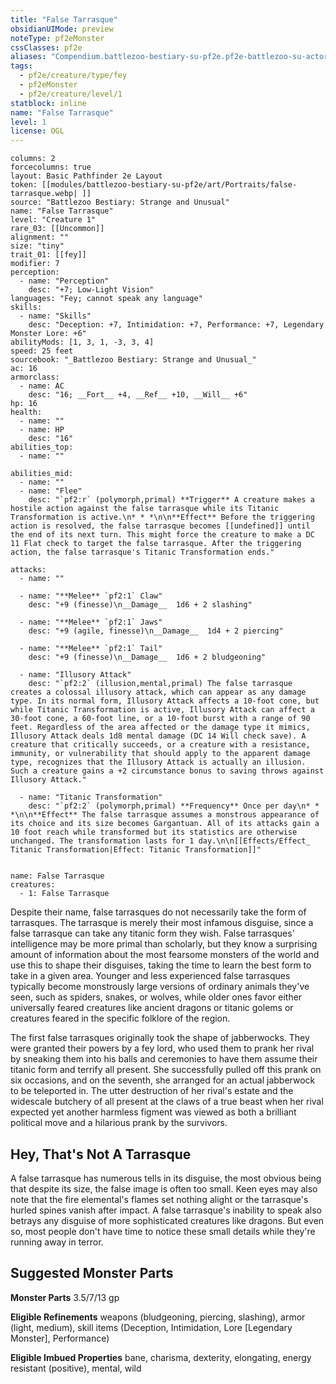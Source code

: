 ```yaml
---
title: "False Tarrasque"
obsidianUIMode: preview
noteType: pf2eMonster
cssClasses: pf2e
aliases: "Compendium.battlezoo-bestiary-su-pf2e.pf2e-battlezoo-su-actors.Actor.ipiHTCn2euSq3j8V" 
tags:
  - pf2e/creature/type/fey
  - pf2eMonster
  - pf2e/creature/level/1
statblock: inline
name: "False Tarrasque"
level: 1
license: OGL
---
```


```statblock
columns: 2
forcecolumns: true
layout: Basic Pathfinder 2e Layout
token: [[modules/battlezoo-bestiary-su-pf2e/art/Portraits/false-tarrasque.webp| ]]
source: "Battlezoo Bestiary: Strange and Unusual"
name: "False Tarrasque"
level: "Creature 1"
rare_03: [[Uncommon]]
alignment: ""
size: "tiny"
trait_01: [[fey]]
modifier: 7
perception:
  - name: "Perception"
    desc: "+7; Low-Light Vision"
languages: "Fey; cannot speak any language"
skills:
  - name: "Skills"
    desc: "Deception: +7, Intimidation: +7, Performance: +7, Legendary Monster Lore: +6"
abilityMods: [1, 3, 1, -3, 3, 4]
speed: 25 feet
sourcebook: "_Battlezoo Bestiary: Strange and Unusual_"
ac: 16
armorclass:
  - name: AC
    desc: "16; __Fort__ +4, __Ref__ +10, __Will__ +6"
hp: 16
health:
  - name: ""
  - name: HP
    desc: "16"
abilities_top:
  - name: ""

abilities_mid:
  - name: ""
  - name: "Flee"
    desc: "`pf2:r` (polymorph,primal) **Trigger** A creature makes a hostile action against the false tarrasque while its Titanic Transformation is active.\n* * *\n\n**Effect** Before the triggering action is resolved, the false tarrasque becomes [[undefined]] until the end of its next turn. This might force the creature to make a DC 11 Flat check to target the false tarrasque. After the triggering action, the false tarrasque's Titanic Transformation ends."

attacks:
  - name: ""

  - name: "**Melee** `pf2:1` Claw"
    desc: "+9 (finesse)\n__Damage__  1d6 + 2 slashing"

  - name: "**Melee** `pf2:1` Jaws"
    desc: "+9 (agile, finesse)\n__Damage__  1d4 + 2 piercing"

  - name: "**Melee** `pf2:1` Tail"
    desc: "+9 (finesse)\n__Damage__  1d6 + 2 bludgeoning"

  - name: "Illusory Attack"
    desc: "`pf2:2` (illusion,mental,primal) The false tarrasque creates a colossal illusory attack, which can appear as any damage type. In its normal form, Illusory Attack affects a 10-foot cone, but while Titanic Transformation is active, Illusory Attack can affect a 30-foot cone, a 60-foot line, or a 10-foot burst with a range of 90 feet. Regardless of the area affected or the damage type it mimics, Illusory Attack deals 1d8 mental damage (DC 14 Will check save). A creature that critically succeeds, or a creature with a resistance, immunity, or vulnerability that should apply to the apparent damage type, recognizes that the Illusory Attack is actually an illusion. Such a creature gains a +2 circumstance bonus to saving throws against Illusory Attack."

  - name: "Titanic Transformation"
    desc: "`pf2:2` (polymorph,primal) **Frequency** Once per day\n* * *\n\n**Effect** The false tarrasque assumes a monstrous appearance of its choice and its size becomes Gargantuan. All of its attacks gain a 10 foot reach while transformed but its statistics are otherwise unchanged. The transformation lasts for 1 day.\n\n[[Effects/Effect_ Titanic Transformation|Effect: Titanic Transformation]]"
 
```

```encounter-table
name: False Tarrasque
creatures:
  - 1: False Tarrasque
```



Despite their name, false tarrasques do not necessarily take the form of tarrasques. The tarrasque is merely their most infamous disguise, since a false tarrasque can take any titanic form they wish. False tarrasques' intelligence may be more primal than scholarly, but they know a surprising amount of information about the most fearsome monsters of the world and use this to shape their disguises, taking the time to learn the best form to take in a given area. Younger and less experienced false tarrasques typically become monstrously large versions of ordinary animals they've seen, such as spiders, snakes, or wolves, while older ones favor either universally feared creatures like ancient dragons or titanic golems or creatures feared in the specific folklore of the region.

The first false tarrasques originally took the shape of jabberwocks. They were granted their powers by a fey lord, who used them to prank her rival by sneaking them into his balls and ceremonies to have them assume their titanic form and terrify all present. She successfully pulled off this prank on six occasions, and on the seventh, she arranged for an actual jabberwock to be teleported in. The utter destruction of her rival's estate and the widescale butchery of all present at the claws of a true beast when her rival expected yet another harmless figment was viewed as both a brilliant political move and a hilarious prank by the survivors.

## Hey, That's Not A Tarrasque

A false tarrasque has numerous tells in its disguise, the most obvious being that despite its size, the false image is often too small. Keen eyes may also note that the fire elemental's flames set nothing alight or the tarrasque's hurled spines vanish after impact. A false tarrasque's inability to speak also betrays any disguise of more sophisticated creatures like dragons. But even so, most people don't have time to notice these small details while they're running away in terror.

## Suggested Monster Parts

**Monster Parts** 3.5/7/13 gp

**Eligible Refinements** weapons (bludgeoning, piercing, slashing), armor (light, medium), skill items (Deception, Intimidation, Lore \[Legendary Monster\], Performance)

**Eligible Imbued Properties** bane, charisma, dexterity, elongating, energy resistant (positive), mental, wild
